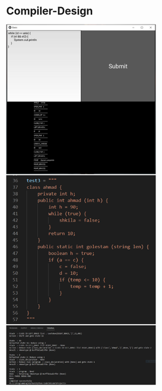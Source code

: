 # Compiler-Design

<img src="Picture/1.PNG" width="400" height="400">

<img src="Picture/2.PNG" width="400" margin="100px">

<img src="Picture/3.PNG" width="400">
